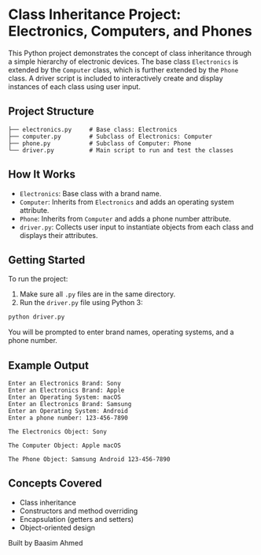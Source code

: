 # Class Inheritance Project: Electronics, Computers, and Phones

This Python project demonstrates the concept of class inheritance through a simple hierarchy of electronic devices. The base class `Electronics` is extended by the `Computer` class, which is further extended by the `Phone` class. A driver script is included to interactively create and display instances of each class using user input.

## Project Structure

```
├── electronics.py     # Base class: Electronics
├── computer.py        # Subclass of Electronics: Computer
├── phone.py           # Subclass of Computer: Phone
└── driver.py          # Main script to run and test the classes
```

## How It Works

- `Electronics`: Base class with a brand name.
- `Computer`: Inherits from `Electronics` and adds an operating system attribute.
- `Phone`: Inherits from `Computer` and adds a phone number attribute.
- `driver.py`: Collects user input to instantiate objects from each class and displays their attributes.

## Getting Started

To run the project:

1. Make sure all `.py` files are in the same directory.
2. Run the `driver.py` file using Python 3:

```bash
python driver.py
```

You will be prompted to enter brand names, operating systems, and a phone number.

## Example Output

```
Enter an Electronics Brand: Sony
Enter an Electronics Brand: Apple
Enter an Operating System: macOS
Enter an Electronics Brand: Samsung
Enter an Operating System: Android
Enter a phone number: 123-456-7890

The Electronics Object: Sony

The Computer Object: Apple macOS

The Phone Object: Samsung Android 123-456-7890
```

## Concepts Covered

- Class inheritance
- Constructors and method overriding
- Encapsulation (getters and setters)
- Object-oriented design

Built by Baasim Ahmed
